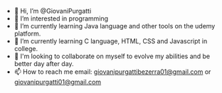 - 👋 Hi, I’m @GiovaniPurgatti
- 👀 I’m interested in programming
- 🌱 I’m currently learning Java language and other tools on the udemy platform.
- 🌱 I’m currently learning C language, HTML, CSS and Javascript in college.
- 💞️ I'm looking to collaborate on myself to evolve my abilities and be better day after day.
- 📫 How to reach me email: giovanipurgattibezerra01@gmail.com or giovanipurgatti01@gmail.com

<!---
GiovaniPurgatti/GiovaniPurgatti is a ✨ special ✨ repository because its `README.md` (this file) appears on your GitHub profile.
You can click the Preview link to take a look at your changes.
--->
